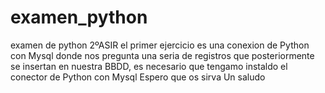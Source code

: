 # examen_python
examen de python 2ºASIR
el primer ejercicio es una conexion de Python con Mysql donde nos pregunta una seria de registros que posteriormente se insertan en nuestra BBDD, es necesario que tengamo instaldo el conector de Python con Mysql
Espero que os sirva 
Un saludo 
